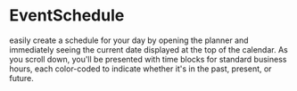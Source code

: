 # EventSchedule
easily create a schedule for your day by opening the planner and immediately seeing the current date displayed at the top of the calendar. As you scroll down, you'll be presented with time blocks for standard business hours, each color-coded to indicate whether it's in the past, present, or future.
